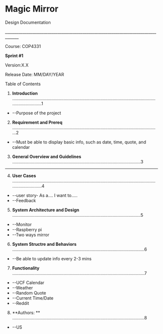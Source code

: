 

# Magic Mirror

Design Documentation

\_\_\_\_\_\_\_\_\_\_\_\_\_\_\_\_\_\_\_\_\_\_\_\_\_\_\_\_\_\_\_\_\_\_\_\_\_\_\_\_\_\_\_\_\_\_\_\_\_\_\_\_\_\_\_\_\_\_\_\_\_\_\_\_\_\_\_\_\_\_\_\_\_\_\_\_\_\_\_\_\_\_\_\_\_

Course: COP4331

**Sprint #1**

Version:X.X

Release Date: MM/DAY/YEAR



Table of Contents

1. **Introduction** ……………………………………………………………………………………………………………………………1

- --Purpose of the project

2. **Requirement and Prereq** …………………………………………………………………………………………………………2

- --Must be able to display basic info, such as date, time, quote, and calendar

3. **General Overview and Guidelines** ……………………………………………………………………………………………3

- --

4. **User Cases** ……………………………………………………………………………………………………………………………4

- --user story- As a…. I want to…..
- --Feedback

5. **System Architecture and Design** ……………………………………………………………………………………………5

- --Monitor
- --Raspberry pi
- --Two ways mirror

6. **System Structre and Behaviors** ………………………………………………………………………………………………6

- --Be able to update info every 2-3 mins

7. **Functionality** ………………………………………………………………………………………………7

- --UCF Calendar
- --Weather
- --Random Quote
- --Current Time/Date
- --Reddit

8. **Authors:  ** ………………………………………………………………………………………………8

- --US

